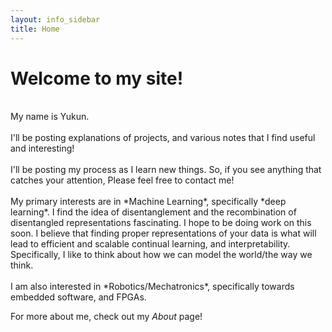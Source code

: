 ```yaml
---
layout: info_sidebar
title: Home
---
```

# Welcome to my site!

<br/>
My name is Yukun.  <br/>
<br/>
I'll be posting explanations of projects,  
and various notes that I find useful and interesting! 

<br/>
<br/>
I'll be posting my process as I learn new things. 
So, if you see anything that catches your attention,
Please feel free to contact me! <br/>
<br/>
My primary interests are in *Machine Learning*,
specifically *deep learning*. I find the idea of 
disentanglement and the recombination of disentangled 
representations fascinating. I hope to be doing work on 
this soon. I believe that finding proper representations
of your data is what will lead to efficient and scalable
continual learning, and interpretability. Specifically, I like to think about how we can model the world/the way we think.
<br/>
<br/>
I am also interested in *Robotics/Mechatronics*, specifically towards embedded software, and FPGAs.

For more about me, check out my _About_ page!
<br/>
